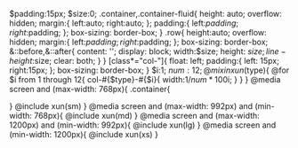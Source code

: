 $padding:15px;
$size:0;
.container,.container-fluid{
  height: auto;
  overflow: hidden;
  margin:{
    left:auto;
    right:auto;
  };
  padding:{
    left:$padding;
    right:$padding;
  };
  box-sizing: border-box;
}
.row{
  height:auto;
  overflow: hidden;
  margin:{
      left:$padding;
    right:$padding;
  };
  box-sizing: border-box;
  &::before,&::after{
    content: '';
    display: block;
    width:$size;
    height: $size;
    line-height:$size;
    clear: both;
  }
}
[class*="col-"]{
  float: left;
  padding:{
    left: 15px;
    right:15px;
  };
  box-sizing: border-box;
}
$i:1;
$num:12;
@mixin xun($type){
  @for $i from 1 through 12{
    col-#{$type}-#{$i}{
      width:1/$num*100%*$i;
    }
  }
}
@media screen and (max-width: 768px){
  .container{

  }
  @include xun(sm)
}
@media screen and (max-width: 992px) and (min-width: 768px){
  @include xun(md)
}
@media screen and (max-width: 1200px) and (min-width: 992px){
  @include xun(lg)
}
@media screen and (min-width: 1200px){
  @include xun(xs)
}